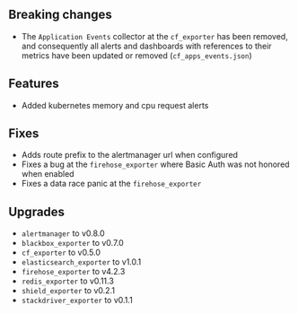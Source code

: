 ## Breaking changes

* The `Application Events` collector at the `cf_exporter` has been removed, and consequently all alerts and dashboards with references to their metrics have been updated or removed (`cf_apps_events.json`)

## Features

* Added kubernetes memory and cpu request alerts

## Fixes

* Adds route prefix to the alertmanager url when configured
* Fixes a bug at the `firehose_exporter` where Basic Auth was not honored when enabled
* Fixes a data race panic at the `firehose_exporter`

## Upgrades

* `alertmanager` to v0.8.0
* `blackbox_exporter` to v0.7.0
* `cf_exporter` to v0.5.0
* `elasticsearch_exporter` to v1.0.1
* `firehose_exporter` to v4.2.3
* `redis_exporter` to v0.11.3
* `shield_exporter` to v0.2.1
* `stackdriver_exporter` to v0.1.1
